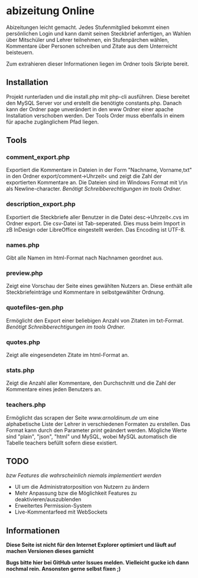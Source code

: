 <h1>abizeitung Online</h1>

Abizeitungen leicht gemacht. Jedes Stufenmitglied bekommt einen persönlichen Login und kann damit seinen Steckbrief anfertigen, an Wahlen über Mitschüler und Lehrer teilnehmen, ein Stufenpärchen wählen, Kommentare über Personen schreiben und Zitate aus dem Unterreicht beisteuern.

Zum extrahieren dieser Informationen liegen im Ordner tools Skripte bereit.

<h2>Installation</h2>

Projekt runterladen und die install.php mit php-cli ausführen. Diese bereitet den MySQL Server vor und erstellt die benötigte constants.php.
Danach kann der Ordner page unverändert in den www Ordner einer apache Installation verschoben werden.
Der Tools Order muss ebenfalls in einem für apache zugänglichem Pfad liegen.

<h2>Tools</h2>

<h3>comment_export.php</h3>
Exportiert die Kommentare in Dateien in der Form "Nachname, Vorname,txt" in den Ordner export/comment-&gt;Uhrzeit&lt; und zeigt die Zahl der exportierten Kommentare an. Die Dateien sind im Windows Format mit \r\n als Newline-character. <i>Benötigt Schreibberechtigungen im tools Ordner.</i>

<h3>description_export.php</h3>
Exportiert die Steckbriefe aller Benutzer in die Datei desc-&gt;Uhrzeit&lt;.cvs im Ordner export. Die csv-Datei ist Tab-seperated. Dies muss beim Import in zB InDesign oder LibreOffice eingestellt werden. Das Encoding ist UTF-8.

<h3>names.php</h3>
Gibt alle Namen im html-Format nach Nachnamen geordnet aus.

<h3>preview.php</h3>
Zeigt eine Vorschau der Seite eines gewählten Nutzers an. Diese enthält alle Steckbriefeinträge und Kommentare in selbstgewählter Ordnung.

<h3>quotefiles-gen.php</h3>
Ermöglicht den Export einer beliebigen Anzahl von Zitaten im txt-Format. <i>Benötigt Schreibberechtigungen im tools Ordner.</i>

<h3>quotes.php</h3>
Zeigt alle eingesendeten Zitate im html-Format an.

<h3>stats.php</h3>
Zeigt die Anzahl aller Kommentare, den Durchschnitt und die Zahl der Kommentare eines jeden Benutzers an.

<h3>teachers.php</h3>
Ermöglicht das scrapen der Seite <i>www.arnoldinum.de</i> um eine alphabetische Liste der Lehrer in verschiedenen Formaten zu erstellen. Das Format kann durch den Parameter <i>print</i> geändert werden. Mögliche Werte sind "plain", "json", "html" und MySQL, wobei MySQL automatisch die Tabelle teachers befüllt sofern diese existiert.

<h2>TODO</h2>
<i>bzw Features die wahrscheinlich niemals implementiert werden</i>

* UI um die Administratorposition von Nutzern zu ändern
* Mehr Anpassung bzw die Möglichkeit Features zu deaktivieren/auszublenden
* Erweitertes Permission-System
* Live-Kommentarfeed mit WebSockets

<h2>Informationen</h2>

<strong>Diese Seite ist nicht für den Internet Explorer optimiert und läuft auf machen Versionen dieses garnicht

<strong>Bugs bitte hier bei GitHub unter Issues melden. Vielleicht gucke ich dann nochmal rein. Ansonsten gerne selbst fixen ;)</strong>
